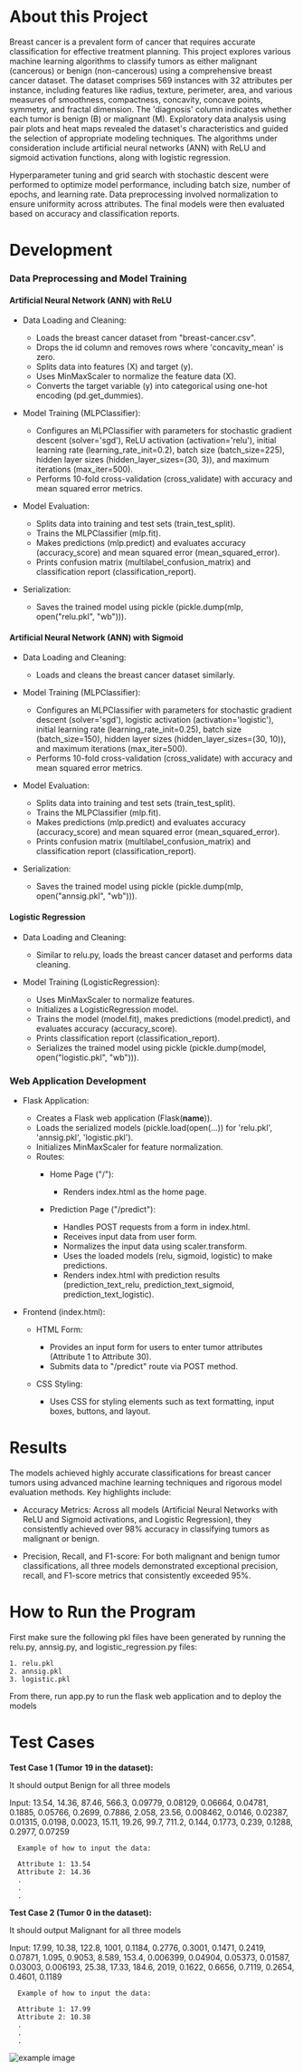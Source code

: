 # About this Project

Breast cancer is a prevalent form of cancer that requires accurate classification for effective treatment planning. This project explores various machine learning algorithms to classify tumors as either malignant (cancerous) or benign (non-cancerous) using a comprehensive breast cancer dataset. The dataset comprises 569 instances with 32 attributes per instance, including features like radius, texture, perimeter, area, and various measures of smoothness, compactness, concavity, concave points, symmetry, and fractal dimension. The 'diagnosis' column indicates whether each tumor is benign (B) or malignant (M). Exploratory data analysis using pair plots and heat maps revealed the dataset's characteristics and guided the selection of appropriate modeling techniques. The algorithms under consideration include artificial neural networks (ANN) with ReLU and sigmoid activation functions, along with logistic regression.

Hyperparameter tuning and grid search with stochastic descent were performed to optimize model performance, including batch size, number of epochs, and learning rate. Data preprocessing involved normalization to ensure uniformity across attributes. The final models were then evaluated based on accuracy and classification reports.


# Development

### Data Preprocessing and Model Training

#### Artificial Neural Network (ANN) with ReLU

- Data Loading and Cleaning:
  - Loads the breast cancer dataset from "breast-cancer.csv".
  - Drops the id column and removes rows where 'concavity_mean' is zero.
  - Splits data into features (X) and target (y).
  - Uses MinMaxScaler to normalize the feature data (X).
  - Converts the target variable (y) into categorical using one-hot encoding (pd.get_dummies).

- Model Training (MLPClassifier):
  - Configures an MLPClassifier with parameters for stochastic gradient descent (solver='sgd'), ReLU activation (activation='relu'), initial learning rate (learning_rate_init=0.2), batch size (batch_size=225), hidden layer sizes (hidden_layer_sizes=(30, 3)), and maximum iterations (max_iter=500).
  - Performs 10-fold cross-validation (cross_validate) with accuracy and mean squared error metrics.

- Model Evaluation:
  - Splits data into training and test sets (train_test_split).
  - Trains the MLPClassifier (mlp.fit).
  - Makes predictions (mlp.predict) and evaluates accuracy (accuracy_score) and mean squared error (mean_squared_error).
  - Prints confusion matrix (multilabel_confusion_matrix) and classification report (classification_report).

- Serialization:
  - Saves the trained model using pickle (pickle.dump(mlp, open("relu.pkl", "wb"))).

#### Artificial Neural Network (ANN) with Sigmoid

- Data Loading and Cleaning:
  - Loads and cleans the breast cancer dataset similarly.

- Model Training (MLPClassifier):
  - Configures an MLPClassifier with parameters for stochastic gradient descent (solver='sgd'), logistic activation (activation='logistic'), initial learning rate (learning_rate_init=0.25), batch size (batch_size=150), hidden layer sizes (hidden_layer_sizes=(30, 10)), and maximum iterations (max_iter=500).
  - Performs 10-fold cross-validation (cross_validate) with accuracy and mean squared error metrics.

- Model Evaluation:
  - Splits data into training and test sets (train_test_split).
  - Trains the MLPClassifier (mlp.fit).
  - Makes predictions (mlp.predict) and evaluates accuracy (accuracy_score) and mean squared error (mean_squared_error).
  - Prints confusion matrix (multilabel_confusion_matrix) and classification report (classification_report).

- Serialization:
  - Saves the trained model using pickle (pickle.dump(mlp, open("annsig.pkl", "wb"))).

#### Logistic Regression

- Data Loading and Cleaning:
  - Similar to relu.py, loads the breast cancer dataset and performs data cleaning.

- Model Training (LogisticRegression):
  - Uses MinMaxScaler to normalize features.
  - Initializes a LogisticRegression model.
  - Trains the model (model.fit), makes predictions (model.predict), and evaluates accuracy (accuracy_score).
  - Prints classification report (classification_report).
  - Serializes the trained model using pickle (pickle.dump(model, open("logistic.pkl", "wb"))).



### Web Application Development

- Flask Application:
  - Creates a Flask web application (Flask(__name__)).
  - Loads the serialized models (pickle.load(open(...)) for 'relu.pkl', 'annsig.pkl', 'logistic.pkl').
  - Initializes MinMaxScaler for feature normalization.
  - Routes:
    - Home Page ("/"):
      - Renders index.html as the home page.

    - Prediction Page ("/predict"):
      - Handles POST requests from a form in index.html.
      - Receives input data from user form.
      - Normalizes the input data using scaler.transform.
      - Uses the loaded models (relu, sigmoid, logistic) to make predictions.
      - Renders index.html with prediction results (prediction_text_relu, prediction_text_sigmoid, prediction_text_logistic).

- Frontend (index.html):
  - HTML Form:
    - Provides an input form for users to enter tumor attributes (Attribute 1 to Attribute 30).
    - Submits data to "/predict" route via POST method.

  - CSS Styling:
    - Uses CSS for styling elements such as text formatting, input boxes, buttons, and layout.
   
# Results

The models achieved highly accurate classifications for breast cancer tumors using advanced machine learning techniques and rigorous model evaluation methods. Key highlights include:

- Accuracy Metrics: Across all models (Artificial Neural Networks with ReLU and Sigmoid activations, and Logistic Regression), they consistently achieved over 98% accuracy in classifying tumors as malignant or benign.

- Precision, Recall, and F1-score: For both malignant and benign tumor classifications, all three models demonstrated exceptional precision, recall, and F1-score metrics that consistently exceeded 95%. 


# How to Run the Program

First make sure the following pkl files have been generated by running the relu.py, annsig.py, and logistic_regression.py files:
```
1. relu.pkl
2. annsig.pkl
3. logistic.pkl
```

From there, run app.py to run the flask web application and to deploy the models

# Test Cases

**Test Case 1 (Tumor 19 in the dataset):** 

It should output Benign for all three models

Input: 13.54, 14.36, 87.46, 566.3, 0.09779, 0.08129, 0.06664, 0.04781, 0.1885, 0.05766, 0.2699, 0.7886, 2.058, 23.56, 0.008462, 0.0146, 0.02387, 0.01315, 0.0198, 0.0023, 15.11, 19.26, 99.7, 711.2, 0.144, 0.1773, 0.239, 0.1288, 0.2977, 0.07259

```
  Example of how to input the data:
  
  Attribute 1: 13.54 
  Attribute 2: 14.36
  .
  .
  .
```


**Test Case 2 (Tumor 0 in the dataset):**

It should output Malignant for all three models

Input: 17.99, 10.38, 122.8, 1001, 0.1184, 0.2776, 0.3001, 0.1471, 0.2419, 0.07871, 1.095, 0.9053, 8.589, 153.4, 0.006399, 0.04904, 0.05373, 0.01587, 0.03003, 0.006193, 25.38, 17.33, 184.6, 2019, 0.1622, 0.6656, 0.7119, 0.2654, 0.4601, 0.1189

```
  Example of how to input the data:
  
  Attribute 1: 17.99 
  Attribute 2: 10.38
  .
  .
  .
```

![example image](example.png)
